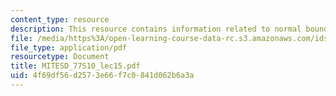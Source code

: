 ```yaml
---
content_type: resource
description: This resource contains information related to normal boundary intersection.
file: /media/https%3A/open-learning-course-data-rc.s3.amazonaws.com/ids-338j-multidisciplinary-system-design-optimization-spring-2010/4f69df56d2573e66f7c0841d062b6a3a_MITESD_77S10_lec15.pdf
file_type: application/pdf
resourcetype: Document
title: MITESD_77S10_lec15.pdf
uid: 4f69df56-d257-3e66-f7c0-841d062b6a3a
---
```

